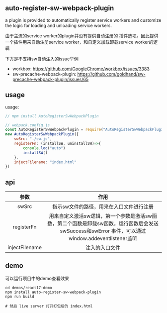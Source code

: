 ## auto-register-sw-webpack-plugin

a plugin is provided to automatically register service workers and customize the logic for loading and unloading service workers.

由于主流的service worker的plugin并没有提供自动注册的 插件选项。因此提供一个插件用来自动注册service worker，和自定义加载卸载service worker的逻辑

下方是不支持sw自动注入的issue举例

- workbox: https://github.com/GoogleChrome/workbox/issues/3383
- sw-precache-webpack-plugin: https://github.com/goldhand/sw-precache-webpack-plugin/issues/65



## usage

usage: 

```javascript
// npm install AutoRegisterSwWebpackPlugin

// webpack.config.js
const AutoRegisterSwWebpackPlugin = require("AutoRegisterSwWebpackPlugin/src")
new AutoRegisterSwWebpackPlugin({
    swSrc: "./sw.js",
    registerFn: (installSW, uninstallSW)=>{
        console.log("auto")
        installSW()
    },
    injectFilename: "index.html"
})


```



## api

|      参数      |                             作用                             |
| :------------: | :----------------------------------------------------------: |
|     swSrc      |           指示sw文件的路径，用来在入口文件进行注册           |
|   registerFn   | 用来自定义激活sw逻辑，第一个参数是激活sw函数，第二个函数是卸载sw函数，运行函数后会发送swSuccess和swError 事件，可以通过window.addeventlistener监听 |
| injectFilename |                        注入的入口文件                        |





## demo

可以运行项目中的demo查看效果

```shell
cd demos/react17-demo
npm install auto-register-sw-webpack-plugin
npm run build

# 然后 live server 打开打包后的 index.html

```